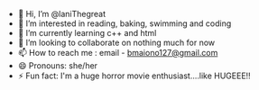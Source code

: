 - 👋 Hi, I’m @laniThegreat
- 👀 I’m interested in reading, baking, swimming and coding
- 🌱 I’m currently learning c++ and html
- 💞️ I’m looking to collaborate on nothing much for now
- 📫 How to reach me : email - bmaiono127@gmail.com
- 😄 Pronouns: she/her
- ⚡ Fun fact: I'm a huge horror movie enthusiast....like HUGEEE!!

<!---
laniThegreat/laniThegreat is a ✨ special ✨ repository because its `README.md` (this file) appears on your GitHub profile.
You can click the Preview link to take a look at your changes.
--->
